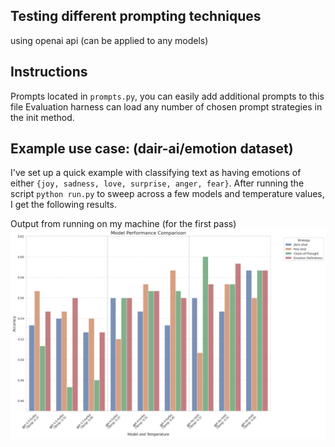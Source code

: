 ## Testing different prompting techniques 
using openai api (can be applied to any models)

## Instructions
Prompts located in `prompts.py`, you can easily add additional prompts to this file
Evaluation harness can load any number of chosen prompt strategies in the init method.

## Example use case: (dair-ai/emotion dataset)
I've set up a quick example with classifying text as having emotions of either `{joy, sadness, love, surprise, anger, fear}`.
After running the script `python run.py` to sweep across a few models and temperature values, I get the following results.

Output from running on my machine (for the first pass)
![models.png](models.png)
